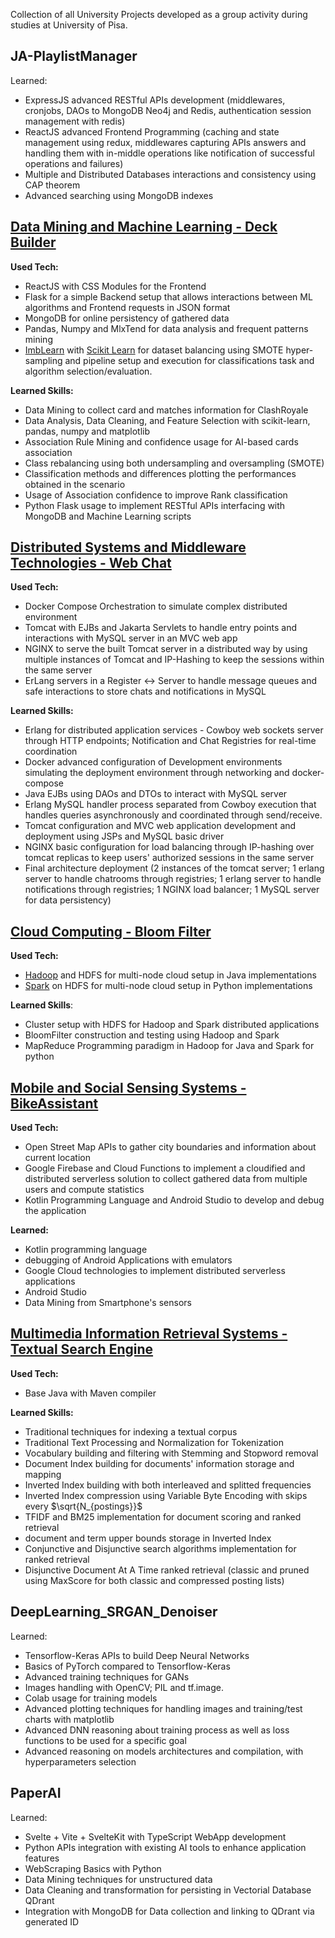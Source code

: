 Collection of all University Projects developed as a group activity during studies at University of Pisa.

## JA-PlaylistManager
Learned:
- ExpressJS advanced RESTful APIs development (middlewares, cronjobs, DAOs to MongoDB Neo4j and Redis, authentication session management with redis)
- ReactJS advanced Frontend Programming (caching and state management using redux, middlewares capturing APIs answers and handling them with in-middle operations like notification of successful operations and failures)
- Multiple and Distributed Databases interactions and consistency using CAP theorem
- Advanced searching using MongoDB indexes

## [Data Mining and Machine Learning - Deck Builder](https://github.com/dgl1797/University-of-Pisa-Projects/blob/DeckBuilder/Documentation.pdf)
**Used Tech:**
- ReactJS with CSS Modules for the Frontend
- Flask for a simple Backend setup that allows interactions between ML algorithms and Frontend requests in JSON format
- MongoDB for online persistency of gathered data
- Pandas, Numpy and MlxTend for data analysis and frequent patterns mining 
- [ImbLearn](https://imbalanced-learn.org/stable/) with [Scikit Learn](https://scikit-learn.org/stable/) for dataset balancing using SMOTE hyper-sampling and pipeline setup and execution for classifications task and algorithm selection/evaluation.

**Learned Skills:**
- Data Mining to collect card and matches information for ClashRoyale
- Data Analysis, Data Cleaning, and Feature Selection with scikit-learn, pandas, numpy and matplotlib
- Association Rule Mining and confidence usage for AI-based cards association
- Class rebalancing using both undersampling and oversampling (SMOTE)
- Classification methods and differences plotting the performances obtained in the scenario
- Usage of Association confidence to improve Rank classification
- Python Flask usage to implement RESTful APIs interfacing with MongoDB and Machine Learning scripts

## [Distributed Systems and Middleware Technologies - Web Chat](https://github.com/dgl1797/University-of-Pisa-Projects/blob/DSMT/README.md)
**Used Tech:**
- Docker Compose Orchestration to simulate complex distributed environment
- Tomcat with EJBs and Jakarta Servlets to handle entry points and interactions with MySQL server in an MVC web app
- NGINX to serve the built Tomcat server in a distributed way by using multiple instances of Tomcat and IP-Hashing to keep the sessions within the same server
- ErLang servers in a Register <-> Server to handle message queues and safe interactions to store chats and notifications in MySQL 

**Learned Skills:**
- Erlang for distributed application services - Cowboy web sockets server through HTTP endpoints; Notification and Chat Registries for real-time coordination
- Docker advanced configuration of Development environments simulating the deployment environment through networking and docker-compose
- Java EJBs using DAOs and DTOs to interact with MySQL server
- Erlang MySQL handler process separated from Cowboy execution that handles queries asynchronously and coordinated through send/receive.
- Tomcat configuration and MVC web application development and deployment using JSPs and MySQL basic driver
- NGINX basic configuration for load balancing through IP-hashing over tomcat replicas to keep users' authorized sessions in the same server
- Final architecture deployment (2 instances of the tomcat server; 1 erlang server to handle chatrooms through registries; 1 erlang server to handle notifications through registries; 1 NGINX load balancer; 1 MySQL server for data persistency) 

## [Cloud Computing - Bloom Filter](https://github.com/dgl1797/University-of-Pisa-Projects/blob/BloomFilterHadoop/Project%20Report.pdf)
**Used Tech:**
- [Hadoop](https://github.com/dgl1797/University-of-Pisa-Projects/blob/BloomFilterHadoop/hadoop3-installation.md) and HDFS for multi-node cloud setup in Java implementations
- [Spark](https://github.com/dgl1797/University-of-Pisa-Projects/blob/BloomFilterHadoop/Spark%20Installation%20Notes.pdf) on HDFS for multi-node cloud setup in Python implementations

**Learned Skills**:
- Cluster setup with HDFS for Hadoop and Spark distributed applications
- BloomFilter construction and testing using Hadoop and Spark
- MapReduce Programming paradigm in Hadoop for Java and Spark for python

## [Mobile and Social Sensing Systems - BikeAssistant](https://github.com/dgl1797/University-of-Pisa-Projects/blob/BikeAssistant/documentation/Project%20Paper.pdf)
**Used Tech:**
- Open Street Map APIs to gather city boundaries and information about current location
- Google Firebase and Cloud Functions to implement a cloudified and distributed serverless solution to collect gathered data from multiple users and compute statistics
- Kotlin Programming Language and Android Studio to develop and debug the application

**Learned:**
- Kotlin programming language
- debugging of Android Applications with emulators
- Google Cloud technologies to implement distributed serverless applications
- Android Studio
- Data Mining from Smartphone's sensors

## [Multimedia Information Retrieval Systems - Textual Search Engine](https://github.com/dgl1797/University-of-Pisa-Projects/blob/TextualSearchEngine/Project%20Documentation.pdf)
**Used Tech:**
- Base Java with Maven compiler

**Learned Skills:**
- Traditional techniques for indexing a textual corpus
- Traditional Text Processing and Normalization for Tokenization
- Vocabulary building and filtering with Stemming and Stopword removal
- Document Index building for documents' information storage and mapping
- Inverted Index building with both interleaved and splitted frequencies
- Inverted Index compression using Variable Byte Encoding with skips every $\sqrt{N_{postings}}$
- TFIDF and BM25 implementation for document scoring and ranked retrieval
- document and term upper bounds storage in Inverted Index
- Conjunctive and Disjunctive search algorithms implementation for ranked retrieval
- Disjunctive Document At A Time ranked retrieval (classic and pruned using MaxScore for both classic and compressed posting lists)

## DeepLearning_SRGAN_Denoiser
Learned:
- Tensorflow-Keras APIs to build Deep Neural Networks
- Basics of PyTorch compared to Tensorflow-Keras
- Advanced training techniques for GANs
- Images handling with OpenCV; PIL and tf.image.
- Colab usage for training models
- Advanced plotting techniques for handling images and training/test charts with matplotlib
- Advanced DNN reasoning about training process as well as loss functions to be used for a specific goal
- Advanced reasoning on models architectures and compilation, with hyperparameters selection

## PaperAI
Learned:
- Svelte + Vite + SvelteKit with TypeScript WebApp development
- Python APIs integration with existing AI tools to enhance application features
- WebScraping Basics with Python
- Data Mining techniques for unstructured data
- Data Cleaning and transformation for persisting in Vectorial Database QDrant
- Integration with MongoDB for Data collection and linking to QDrant via generated ID
